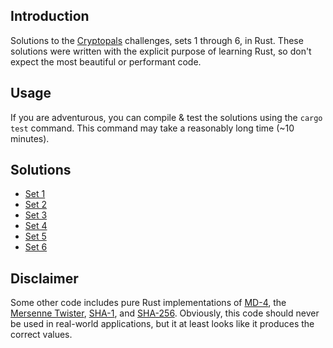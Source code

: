 ## Introduction 
Solutions to the [Cryptopals](https://cryptopals.com/) challenges, sets 1 through 6, in Rust. These solutions were written with the explicit purpose of learning Rust, so don't expect the most beautiful or performant code.

## Usage
If you are adventurous, you can compile & test the solutions using the `cargo test` command. This command may take a reasonably long time (~10 minutes).

## Solutions
* [Set 1](src/set1/mod.rs)
* [Set 2](src/set2/mod.rs)
* [Set 3](src/set3/mod.rs)
* [Set 4](src/set4/mod.rs)
* [Set 5](src/set5/mod.rs)
* [Set 6](src/set6/mod.rs)

## Disclaimer
Some other code includes pure Rust implementations of [MD-4](src/shared/md4.rs), the [Mersenne Twister](src/shared/mersenne_twister.rs), [SHA-1](src/shared/sha1.rs), and [SHA-256](src/shared/sha256.rs). Obviously, this code should never be used in real-world applications, but it at least looks like it produces the correct values.

